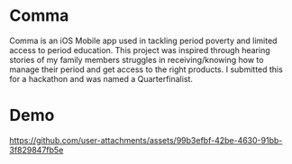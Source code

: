 # Comma
Comma is an iOS Mobile app used in tackling period poverty and limited access to period education. This project was inspired through hearing stories of my family members struggles in receiving/knowing how to manage their period and get access to the right products. I submitted this for a hackathon and was named a Quarterfinalist.

# Demo



https://github.com/user-attachments/assets/99b3efbf-42be-4630-91bb-3f829847fb5e

